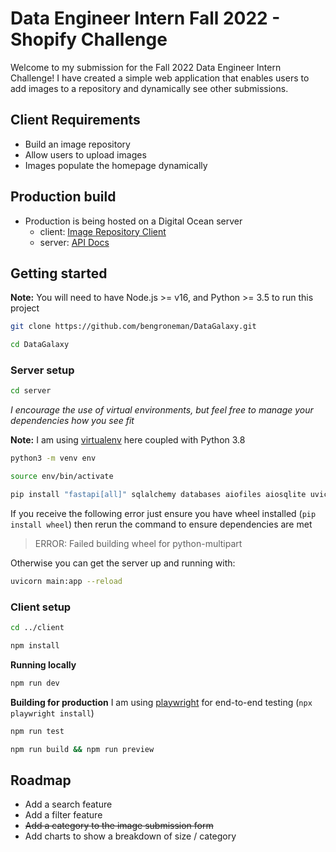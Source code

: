 # Data Engineer Intern Fall 2022 - Shopify Challenge

Welcome to my submission for the Fall 2022 Data Engineer Intern Challenge!
I have created a simple web application that enables users to add images to a repository and dynamically see other submissions.

## Client Requirements
- Build an image repository
- Allow users to upload images
- Images populate the homepage dynamically

## Production build
- Production is being hosted on a Digital Ocean server
    - client: [Image Repository Client](http://164.90.152.35:4081/)
    - server: [API Docs](http://164.90.152.35:4080/docs)

## Getting started
**Note:** You will need to have Node.js >= v16, and Python >= 3.5 to run this project
```bash
git clone https://github.com/bengroneman/DataGalaxy.git
```
```bash
cd DataGalaxy
```
### Server setup
```bash
cd server
```
*I encourage the use of virtual environments, but feel free to manage your dependencies how you see fit*

**Note:** I am using [virtualenv](https://virtualenv.pypa.io/en/latest/) here coupled with Python 3.8
```bash
python3 -m venv env
```
```bash
source env/bin/activate 
```
```bash
pip install "fastapi[all]" sqlalchemy databases aiofiles aiosqlite uvicorn
```
If you receive the following error just ensure you have wheel installed (```pip install wheel```)
then rerun the command to ensure dependencies are met

> ERROR: Failed building wheel for python-multipart

Otherwise you can get the server up and running with:
```bash
uvicorn main:app --reload
```
### Client setup
```bash
cd ../client
```
```bash
npm install
```
**Running locally**
```bash
npm run dev
```
**Building for production**
I am using [playwright](https://playwright.dev/) for end-to-end testing (```npx playwright install```)

```bash
npm run test
```
```bash
npm run build && npm run preview
```

## Roadmap
- Add a search feature
- Add a filter feature
- ~~Add a category to the image submission form~~
- Add charts to show a breakdown of size / category
